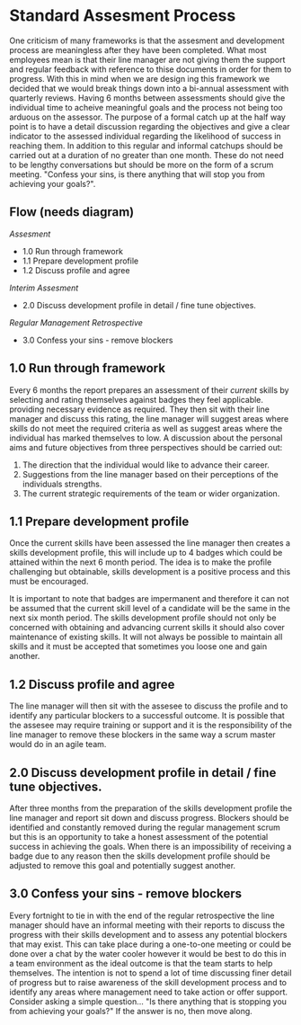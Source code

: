 # Standard Assesment Process
One criticism of many frameworks is that the assesment and development process are meaningless after they have been completed.  What most employees mean is that their line manager are not giving them the support and regular feedback with reference to thise documents in order for them to progress.  With this in mind when we are design ing this framework we decided that we would break things down into a bi-annual assessment with quarterly reviews.  Having 6 months between assessments should give the individual time to acheive meaningful goals and the process not being too arduous on the assessor.  The purpose of a formal catch up at the half way point is to have a detail discussion regarding the objectives and give a clear indicator to the assessed individual regarding the likelihood of success in reaching them.
In addition to this regular and informal catchups should be carried out at a duration of no greater than one month.  These do not need to be lengthy conversations but should be more on the form of a scrum meeting.  "Confess your sins, is there anything that will stop you from achieving your goals?".


## Flow (needs diagram)
*Assesment*
- 1.0 Run through framework
- 1.1 Prepare development profile
- 1.2 Discuss profile and agree

*Interim Assesment*
- 2.0 Discuss development profile in detail / fine tune objectives.

*Regular Management Retrospective*
- 3.0 Confess your sins - remove blockers


## 1.0 Run through framework
Every 6 months the report prepares an assessment of their *current* skills by selecting and rating themselves against badges they feel applicable. providing necessary evidence as required.  They then sit with their line manager and discuss this rating, the line manager will suggest areas where skills do not meet the required criteria as well as suggest areas where the individual has marked themselves to low.  A discussion about the personal aims and future objectives from three perspectives should be carried out:
1. The direction that the individual would like to advance their career.
2. Suggestions from the line manager based on their perceptions of the individuals strengths.
3. The current strategic requirements of the team or wider organization.


## 1.1 Prepare development profile
Once the current skills have been assessed the line manager then creates a skills development profile, this will include up to 4 badges which could be attained within the next 6 month period.  The idea is to make the profile challenging but obtainable, skills development is a positive process and this must be encouraged.

It is important to note that badges are impermanent and therefore it can not be assumed that the current skill level of a candidate will be the same in the next six month period.  The skills development profile should not only be concerned with obtaining and advancing current skills it should also cover maintenance of existing skills.  It will not always be possible to maintain all skills and it must be accepted that sometimes you loose one and gain another.


## 1.2 Discuss profile and agree
The line manager will then sit with the assesee to discuss the profile and to identify any particular blockers to a successful outcome.  It is possible that the assesee may require training or support and it is the responsibility of the line manager to remove these blockers in the same way a scrum master would do in an agile team.


## 2.0 Discuss development profile in detail / fine tune objectives.
After three months from the preparation of the skills development profile the line manager and report sit down and discuss progress. Blockers should be identified and constantly removed during the regular management scrum but this is an opportunity to take a honest assessment of the potential success in achieving the goals.  When there is an impossibility of receiving a badge due to any reason then the skills development profile should be adjusted to remove this goal and potentially suggest another.


## 3.0 Confess your sins - remove blockers
Every fortnight to tie in with the end of the regular retrospective the line manager should have an informal meeting with their reports to discuss the progress with their skills development and to assess any potential blockers that may exist.  This can take place during a one-to-one meeting or could be done over a chat by the water cooler however it would be best to do this in a team environment as the ideal outcome is that the team starts to help themselves.  The intention is not to spend a lot of time discussing finer detail of progress but to raise awareness of the skill development process and to identify any areas where management need to take action or offer support.  Consider asking a simple question... "Is there anything that is stopping you from achieving your goals?" If the answer is no, then move along.
